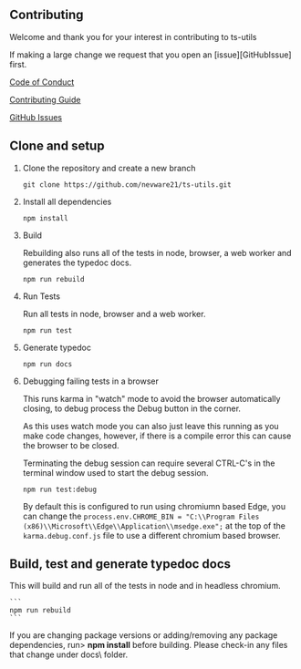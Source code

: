## Contributing

Welcome and thank you for your interest in contributing to ts-utils

If making a large change we request that you open an [issue][GitHubIssue] first.

[Code of Conduct](https://github.com/nevware21/ts-utils/blob/main/CODE_OF_CONDUCT.md)

[Contributing Guide](https://github.com/nevware21/ts-utils/blob/main/CONTRIBUTING.md)

[GitHub Issues](https://github.com/nevware21/ts-utils/issues)

## Clone and setup

1. Clone the repository and create a new branch
	```
	git clone https://github.com/nevware21/ts-utils.git
	```

2. Install all dependencies
	```
	npm install
	```

3. Build

	Rebuilding also runs all of the tests in node, browser, a web worker and generates the typedoc docs.

	```
	npm run rebuild
	```


4. Run Tests

	Run all tests in node, browser and a web worker.
    ```
	npm run test
    ```

5. Generate typedoc
	```
	npm run docs
	```

6. Debugging failing tests in a browser

    This runs karma in "watch" mode to avoid the browser automatically closing, to debug process the Debug button in the corner.

    As this uses watch mode you can also just leave this running as you make code changes, however, if there is a compile error this can cause the browser to be closed.

    Terminating the debug session can require several CTRL-C's in the terminal window used to start the debug session.

	```
	npm run test:debug
	```

    By default this is configured to run using chromiumn based Edge, you can change the `process.env.CHROME_BIN = "C:\\Program Files (x86)\\Microsoft\\Edge\\Application\\msedge.exe";` at the top of the `karma.debug.conf.js` file to use a different chromium based browser.


## Build, test and generate typedoc docs

This will build and run all of the tests in node and in headless chromium.

	```
	npm run rebuild
	```


If you are changing package versions or adding/removing any package dependencies, run> **npm install** before building. Please check-in any files that change under docs\ folder.
